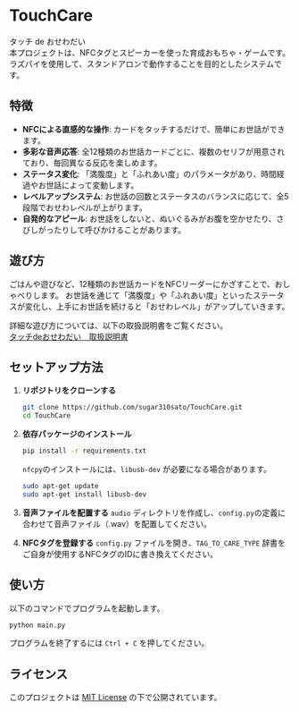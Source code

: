 # TouchCare
タッチ de おせわだい  
本プロジェクトは、NFCタグとスピーカーを使った育成おもちゃ・ゲームです。  
ラズパイを使用して、スタンドアロンで動作することを目的としたシステムです。  

## 特徴

  * **NFCによる直感的な操作**: カードをタッチするだけで、簡単にお世話ができます。
  * **多彩な音声応答**: 全12種類のお世話カードごとに、複数のセリフが用意されており、毎回異なる反応を楽しめます。
  * **ステータス変化**: 「満腹度」と「ふれあい度」のパラメータがあり、時間経過やお世話によって変動します。
  * **レベルアップシステム**: お世話の回数とステータスのバランスに応じて、全5段階でおせわレベルが上がります。
  * **自発的なアピール**: お世話をしないと、ぬいぐるみがお腹を空かせたり、さびしがったりして呼びかけることがあります。

## 遊び方
ごはんや遊びなど、12種類のお世話カードをNFCリーダーにかざすことで、おしゃべりします。  お世話を通じて「満腹度」や「ふれあい度」といったステータスが変化し、上手にお世話を続けると「おせわレベル」がアップしていきます。  

詳細な遊び方については、以下の取扱説明書をご覧ください。  
[タッチdeおせわだい　取扱説明書](https://github.com/sugar310sato/TouchCare/blob/main/%E3%82%BF%E3%83%83%E3%83%81de%E3%81%8A%E3%81%9B%E3%82%8F%E3%81%A0%E3%81%84%20%E5%8F%96%E6%89%B1%E8%AA%AC%E6%98%8E%E6%9B%B8.pdf)

## セットアップ方法

1.  **リポジトリをクローンする**

    ```bash
    git clone https://github.com/sugar310sato/TouchCare.git
    cd TouchCare
    ```

2.  **依存パッケージのインストール**

    ```bash
    pip install -r requirements.txt
    ```

    `nfcpy`のインストールには、`libusb-dev` が必要になる場合があります。

    ```bash
    sudo apt-get update
    sudo apt-get install libusb-dev
    ```

3.  **音声ファイルを配置する**
    `audio` ディレクトリを作成し、`config.py`の定義に合わせて音声ファイル（.wav）を配置してください。

  
4.  **NFCタグを登録する**
    `config.py` ファイルを開き、`TAG_TO_CARE_TYPE` 辞書をご自身が使用するNFCタグのIDに書き換えてください。

## 使い方

以下のコマンドでプログラムを起動します。

```bash
python main.py
```

プログラムを終了するには `Ctrl + C` を押してください。


## ライセンス

このプロジェクトは [MIT License](https://www.google.com/search?q=LICENSE) の下で公開されています。
